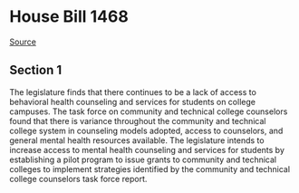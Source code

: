 # House Bill 1468

[Source](http://lawfilesext.leg.wa.gov/biennium/2021-22/Xml/Bills/House%20Bills/1468.xml)
## Section 1
The legislature finds that there continues to be a lack of access to behavioral health counseling and services for students on college campuses. The task force on community and technical college counselors found that there is variance throughout the community and technical college system in counseling models adopted, access to counselors, and general mental health resources available. The legislature intends to increase access to mental health counseling and services for students by establishing a pilot program to issue grants to community and technical colleges to implement strategies identified by the community and technical college counselors task force report.
